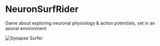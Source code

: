 # NeuronSurfRider
Game about exploring neuronal physiology &amp; action potentials, set in an axonal environment

![Synapse Surfer](https://github.com/henrylowgh/NeuronSurfRider/assets/131828718/1cd718e4-7aa8-4696-9550-64b05c572c30) 
